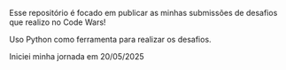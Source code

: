Esse repositório é focado em publicar as minhas submissões de desafios que realizo no Code Wars!

Uso Python como ferramenta para realizar os desafios.

Iniciei minha jornada em 20/05/2025

